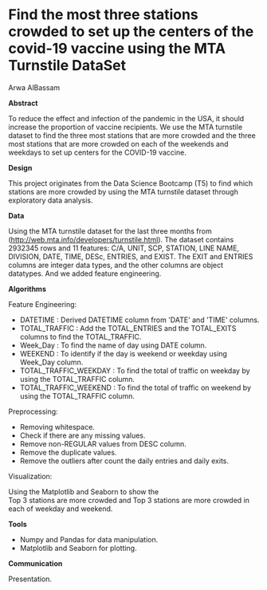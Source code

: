 # **Find the most three stations crowded to set up the centers of the covid-19 vaccine using the MTA Turnstile DataSet**

Arwa AlBassam

**Abstract**


  To reduce the effect and infection of the pandemic in the USA, it should increase the proportion of vaccine recipients. We use the  MTA turnstile dataset to find the three most stations that are more crowded and the three most stations that are more crowded on each of the weekends and weekdays to set up centers for the COVID-19 vaccine.



**Design**

This project originates from the Data Science Bootcamp (T5) to find which stations are more crowded by using the MTA turnstile dataset through exploratory data analysis. 

**Data**

Using the MTA turnstile dataset for the last three months from (http://web.mta.info/developers/turnstile.html). The dataset contains 2932345 rows and 11 features: C/A, UNIT, SCP, STATION, LINE NAME, DIVISION, DATE, TIME, DESc, ENTRIES, and EXIST. The EXIT and ENTRIES columns are integer data types, and the other columns are object datatypes. And we added feature engineering.

**Algorithms**

Feature Engineering:
* DATETIME : Derived DATETIME column from 'DATE' and 'TIME' columns.
* TOTAL_TRAFFIC : Add the TOTAL_ENTRIES and the TOTAL_EXITS columns to find the TOTAL_TRAFFIC.
* Week_Day : To find the name of day using DATE column.
* WEEKEND : To identify if the day is weekend or weekday using Week_Day column.
* TOTAL_TRAFFIC_WEEKDAY : To find the total of traffic on weekday by using the TOTAL_TRAFFIC column.
* TOTAL_TRAFFIC_WEEKEND : To find the total of traffic on weekend by using the TOTAL_TRAFFIC column.

Preprocessing:
* Removing whitespace.
* Check if there are any missing values.
* Remove non-REGULAR values from DESC column.
* Remove the duplicate values.
* Remove the outliers after count the daily entries and daily exits.

Visualization:

Using the Matplotlib and Seaborn to show the Top 3 stations are more crowded and Top 3 stations are more crowded in each of weekday and weekend.

**Tools**

* Numpy and Pandas for data manipulation.
* Matplotlib and Seaborn for plotting.


**Communication**

Presentation.

